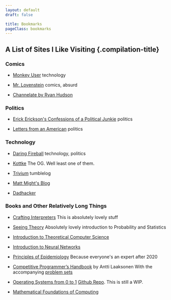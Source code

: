 ```yaml
---
layout: default
draft: false

title: Bookmarks
pageClass: bookmarks
---
```


## A List of Sites I Like Visiting {.compilation-title}

<div id="bookmark-list">
<section>

### Comics

* [Monkey User](https://www.monkeyuser.cmarkdown-it-attrsom/)
technology

* [Mr. Lovenstein](https://www.mrlovenstein.com/)
comics, absurd

* [Channelate by Ryan Hudson](http://www.channelate.com/)

</section>

<section>

### Politics

* [Erick Erickson's Confessions of a Political Junkie](https://ewerickson.substack.com)
politics

* [Letters from an American](https://heathercoxrichardson.substack.com)
politics

</section>

<section>

### Technology

* [Daring Fireball](https://daringfireball.net)
technology, politics

* [Kottke](https://kottke.org)
The OG. Well least one of them.

* [Trivium](http://leahneukirchen.org/trivium)
tumblelog

* [Matt Might's Blog](http://matt.might.net/articles)

* [Dadhacker](https://dadhacker-125488.ingress-alpha.easywp.com/)

</section>

<section>

### Books and Other Relatively Long Things

* [Crafting Interpreters](http://craftinginterpreters.com/contents.html)
This is absolutely lovely stuff

* [Seeing Theory](https://seeing-theory.brown.edu/index.html)
Absolutely lovely introduction to Probability and Statistics

* [Introduction to Theoretical Computer Science](https://introtcs.org/public/)

* [Introduction to Neural Networks](https://victorzhou.com/blog/intro-to-neural-networks/)

* [Principles of Epidemiology](https://www.cdc.gov/csels/dsepd/ss1978/lesson1/index.html)
Because everyone's an expert after 2020

* [Competitive Programmer’s Handbook](https://cses.fi/book/book.pdf) by Antti Laaksonen
With the accompanying [problem sets](https://cses.fi/problemset/)

* [Operating Systems from 0 to 1](https://github.com/tuhdo/os01/blob/master/Operating_Systems_From_0_to_1.pdf)
[Github Repo](https://github.com/tuhdo/os01). This is still a WIP.

* [Mathematical Foundations of Computing](/misc/m/Mathematical-Foundations-of-Computing.pdf)

</section>
</div>

<script type="text/javascript" src="/assets/js/macy.js"></script>
<script type="text/javascript">
  (() => {
    Macy({
      container: '#bookmark-list',
      trueOrder: false,
      waitForImages: false,
      margin: 24,
      columns: 3,
      breakAt: {
        900: 2,
        700: 1
      }
    });
  })();
</script>
